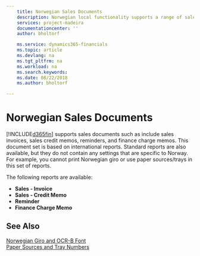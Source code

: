 ```yaml
---
    title: Norwegian Sales Documents
    description: Norwegian local functionality supports a range of sales documents and reports.
    services: project-madeira 
    documentationcenter: ''
    author: bholtorf

    ms.service: dynamics365-financials
    ms.topic: article
    ms.devlang: na
    ms.tgt_pltfrm: na
    ms.workload: na
    ms.search.keywords:
    ms.date: 08/22/2018
    ms.author: bholtorf

---
```

# Norwegian Sales Documents
[!INCLUDE[d365fin](../../includes/d365fin_md.md)] supports sales documents such as include sales invoices, sales credit memos, reminders, and finance charge memos. This document set is based on international reports. Standard reports are also available, but they do not contain any settings that are specific to Norway. For example, you cannot print Norwegian giro or use paper sources/trays in this set of reports.  

The following reports are available:  

- **Sales - Invoice**  
- **Sales - Credit Memo**  
- **Reminder**  
- **Finance Charge Memo**  

## See Also  
[Norwegian Giro and OCR-B Font](norwegian-giro-and-ocr-b-font.md)   
[Paper Sources and Tray Numbers](paper-sources-and-tray-numbers.md)
